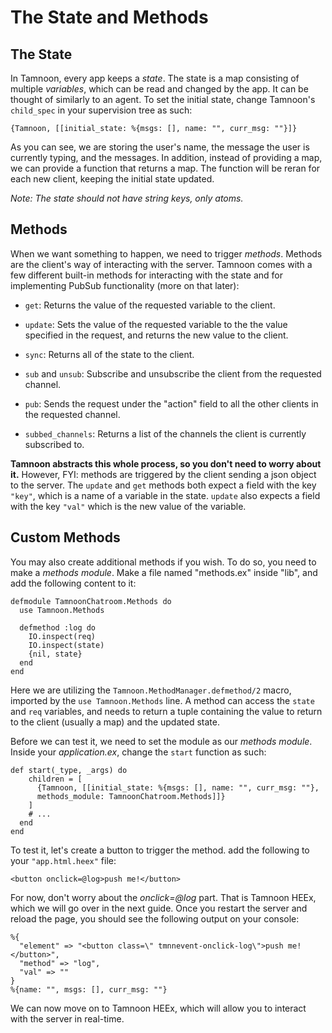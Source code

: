 # The State and Methods

## The State

In Tamnoon, every app keeps a _state_. The state is a map consisting of multiple _variables_, which can be read and changed by the app. It can be thought of similarly to an agent.
To set the initial state, change Tamnoon's `child_spec` in your supervision tree as such:

```
{Tamnoon, [[initial_state: %{msgs: [], name: "", curr_msg: ""}]}
```

As you can see, we are storing the user's name, the message the user is currently typing, and the messages. In addition, instead of providing a map, we can provide a function that returns a map. The function will be reran for each new client, keeping the initial state updated.

_Note: The state should not have string keys, only atoms._

## Methods

When we want something to happen, we need to trigger _methods_. Methods are the client's way of interacting with the server. Tamnoon comes with a few different built-in methods for interacting with the state and for implementing PubSub functionality (more on that later):

- `get`: Returns the value of the requested variable to the client.

- `update`: Sets the value of the requested variable to the the value specified in the request, and returns the new value to the client.

- `sync`: Returns all of the state to the client.

- `sub` and `unsub`: Subscribe and unsubscribe the client from the requested channel. 

- `pub`: Sends the request under the "action" field to all the other clients in the requested channel.

- `subbed_channels`: Returns a list of the channels the client is currently subscribed to.

**Tamnoon abstracts this whole process, so you don't need to worry about it.** However, FYI: methods are triggered by the client sending a json object to the server. The `update` and `get` methods both expect a field with the key `"key"`, which is a name of a variable in the state. `update` also expects a field with the key `"val"` which is the new value of the variable.

## Custom Methods

You may also create additional methods if you wish. To do so, you need to make a _methods module_. Make a file named "methods.ex" inside "lib", and add the following content to it:

```
defmodule TamnoonChatroom.Methods do
  use Tamnoon.Methods

  defmethod :log do
    IO.inspect(req)
    IO.inspect(state)
    {nil, state}
  end
end
```

Here we are utilizing the `Tamnoon.MethodManager.defmethod/2` macro, imported by the `use Tamnoon.Methods` line. A method can access the `state` and `req` variables, and needs to return a tuple containing the value to return to the client (usually a map) and the updated state.

Before we can test it, we need to set the module as our _methods module_. Inside your _application.ex_, change the `start` function as such:

```
def start(_type, _args) do
    children = [
      {Tamnoon, [[initial_state: %{msgs: [], name: "", curr_msg: ""},
      methods_module: TamnoonChatroom.Methods]]}
    ]
    # ...
  end
end
```

To test it, let's create a button to trigger the method. add the following to your `"app.html.heex"` file:

```
<button onclick=@log>push me!</button>
```

For now, don't worry about the _onclick=@log_ part. That is Tamnoon HEEx, which we will go over in the next guide. Once you restart the server and reload the page, you should see the following output on your console:

```
%{
  "element" => "<button class=\" tmnnevent-onclick-log\">push me!</button>",
  "method" => "log",
  "val" => ""
}
%{name: "", msgs: [], curr_msg: ""}
```

We can now move on to Tamnoon HEEx, which will allow you to interact with the server in real-time.